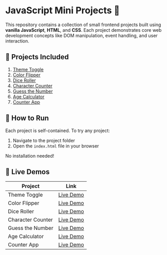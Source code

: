 # JavaScript Mini Projects 🚀

This repository contains a collection of small frontend projects built using **vanilla JavaScript**, **HTML**, and **CSS**. Each project demonstrates core web development concepts like DOM manipulation, event handling, and user interaction.
## 📁 Projects Included

1. [Theme Toggle](./01-theme-toggle/)
2. [Color Flipper](./02-color-flipper/)
3. [Dice Roller](./03-dice-roller/)
4. [Character Counter](./04-character-counter/)
5. [Guess the Number](./05-guess-the-number/)
6. [Age Calculator](./06-age-calculator/)
7. [Counter App](./07-counter-app/)

## 🚀 How to Run

Each project is self-contained. To try any project:

1. Navigate to the project folder  
2. Open the `index.html` file in your browser

No installation needed!

## 🔗 Live Demos

| Project | Link |
|--------|------|
| Theme Toggle | [Live Demo](https://sneharajput0213.github.io/javascript-mini-projects/01-theme-toggle) |
| Color Flipper | [Live Demo](https://sneharajput0213.github.io/javascript-mini-projects/02-color-flipper/) |
| Dice Roller | [Live Demo](https://sneharajput0213.github.io/javascript-mini-projects/03-dice-roller/) |
| Character Counter | [Live Demo](https://sneharajput0213.github.io/javascript-mini-projects/04-character-counter/) | 
| Guess the Number | [Live Demo](https://sneharajput0213.github.io/javascript-mini-projects/05-guess-the-number/) |
|Age Calculator | [Live Demo](https://sneharajput0213.github.io/javascript-mini-projects/06-age-calculator/) |
|Counter App | [Live Demo](https://sneharajput0213.github.io/javascript-mini-projects/07-counter-app/) |
